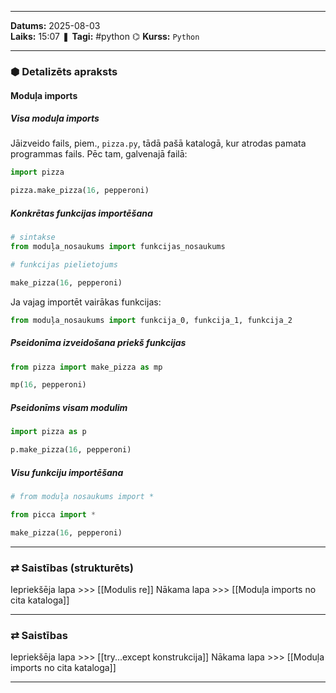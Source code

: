 ___

**Datums:** 2025-08-03   
**Laiks:** 15:07 
❚ **Tagi:** #python 
⌬ **Kurss:**  `Python`

---
### ⬢ Detalizēts apraksts
#### Moduļa imports

##### Visa moduļa imports

Jāizveido fails, piem., `pizza.py`, tādā pašā katalogā, kur atrodas pamata programmas fails.
Pēc tam, galvenajā failā:

```python
import pizza

pizza.make_pizza(16, pepperoni)
```
##### Konkrētas funkcijas importēšana

```python
# sintakse
from moduļa_nosaukums import funkcijas_nosaukums

# funkcijas pielietojums

make_pizza(16, pepperoni)
```

Ja vajag importēt vairākas funkcijas:

```python
from moduļa_nosaukums import funkcija_0, funkcija_1, funkcija_2
```

##### Pseidonīma izveidošana priekš funkcijas

```python
from pizza import make_pizza as mp

mp(16, pepperoni)
```

##### Pseidonīms visam modulim

```python
import pizza as p

p.make_pizza(16, pepperoni)
```

##### Visu funkciju importēšana

```python
# from moduļa nosaukums import *

from picca import *

make_pizza(16, pepperoni)
```

---
### ⇄ Saistības (strukturēts)

Iepriekšēja lapa >>> [[Modulis re]]
Nākama lapa >>> [[Moduļa imports no cita kataloga]]

---
### ⇄ Saistības

Iepriekšēja lapa >>> [[try...except konstrukcija]]
Nākama lapa >>> [[Moduļa imports no cita kataloga]]

___
